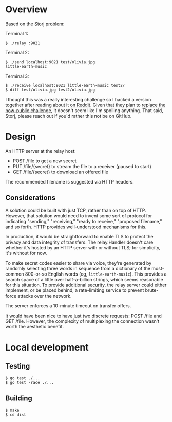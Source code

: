 # Overview

Based on the [Storj problem](problem.md):

Terminal 1:
```
$ ./relay :9021
```

Terminal 2:
```
$ ./send localhost:9021 test/olivia.jpg
little-earth-music
```

Terminal 3:
```
$ ./receive localhost:9021 little-earth-music test2/
$ diff test/olivia.jpg test2/olivia.jpg
```

I thought this was a really interesting challenge so I hacked a version together after reading about it [on Reddit](https://www.reddit.com/r/golang/comments/eyphsm/golang_homework_interview_challenge_for_storj/).
Given that they plan to [replace the now-public challenge](https://www.reddit.com/r/golang/comments/eyphsm/golang_homework_interview_challenge_for_storj/fgixfb3/), it doesn't seem like I'm spoiling anything.
That said, Storj, please reach out if you'd rather this not be on GitHub.

# Design

An HTTP server at the relay host:

- POST /file to get a new secret
- PUT /file/{secret} to stream the file to a receiver (paused to start)
- GET /file/{secret} to download an offered file

The recommended filename is suggested via HTTP headers.

## Considerations

A solution could be built with just TCP, rather than on top of HTTP.
However, that solution would need to invent some sort of protocol for indicating "sending," "receiving,"
"ready to receive," "proposed filename," and so forth. HTTP provides well-understood mechanisms for this.

In production, it would be straightforward to enable TLS to protect the privacy and data integrity of transfers. The relay.Handler doesn't care whether it's hosted by an HTTP server with or without TLS; for simplicity, it's without for now.

To make secret codes easier to share via voice,
they're generated by randomly selecting three words in sequence from a dictionary of the most-common
800-or-so English words (eg, `little-earth-music`). This provides a search space of a little over half-a-billion
strings, which seems reasonable for this situation.
To provide additional security, the relay server could either implement, or be placed behind,
a rate-limiting service to prevent brute-force attacks over the network.

The server enforces a 10-minute timeout on transfer offers.

It would have been nice to have just two discrete requests: POST /file and GET /file.
However, the complexity of multiplexing the connection wasn't worth the aesthetic benefit.

# Local development

## Testing

```
$ go test ./...
$ go test -race ./...
```

## Building

```
$ make
$ cd dist
```